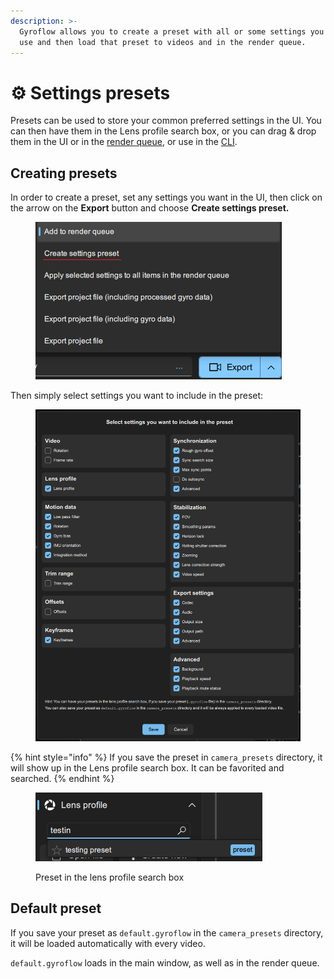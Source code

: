 ```yaml
---
description: >-
  Gyroflow allows you to create a preset with all or some settings you commonly
  use and then load that preset to videos and in the render queue.
---
```


# ⚙ Settings presets

Presets can be used to store your common preferred settings in the UI. You can then have them in the Lens profile search box, or you can drag &  drop them in the UI or in the [render queue](render-queue.md), or use in the [CLI](command-line-cli.md).

## Creating presets

In order to create a preset, set any settings you want in the UI, then click on the arrow on the **Export** button and choose **Create settings preset.**

<figure><img src="../.gitbook/assets/create_preset_menu.png" alt=""><figcaption></figcaption></figure>

Then simply select settings you want to include in the preset:

<figure><img src="../.gitbook/assets/select_preset_settings.png" alt=""><figcaption></figcaption></figure>

{% hint style="info" %}
If you save the preset in `camera_presets` directory, it will show up in the Lens profile search box. It can be favorited and searched.
{% endhint %}

<figure><img src="../.gitbook/assets/search_preset.png" alt=""><figcaption><p>Preset in the lens profile search box</p></figcaption></figure>

## Default preset

If you save your preset as `default.gyroflow` in the `camera_presets` directory, it will be loaded automatically with every video.

`default.gyroflow` loads in the main window, as well as in the render queue.&#x20;
